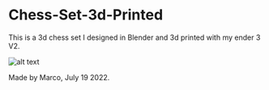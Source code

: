 # Chess-Set-3d-Printed

This is a 3d chess set I designed in Blender and 3d printed with my ender 3 V2.

![alt text]([http://url/to/img.png](https://scontent.fymq2-1.fna.fbcdn.net/v/t39.30808-6/294469497_10160049451919630_5991593064082303471_n.jpg?_nc_cat=109&ccb=1-7&_nc_sid=5cd70e&_nc_ohc=MYssdVH1ewoAX93-zPL&_nc_ht=scontent.fymq2-1.fna&oh=00_AT_dcGDUsjB--cUXkQZNNgoruyhrf1jKZuaMv3sui1Tq_Q&oe=62DC686B))

Made by Marco, July 19 2022.
